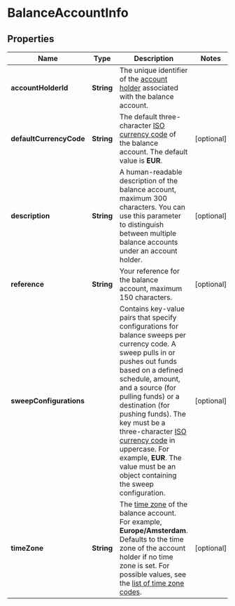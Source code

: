 

# BalanceAccountInfo


## Properties

| Name | Type | Description | Notes |
|------------ | ------------- | ------------- | -------------|
|**accountHolderId** | **String** | The unique identifier of the [account holder](https://docs.adyen.com/api-explorer/#/balanceplatform/latest/post/accountHolders__resParam_id) associated with the balance account. |  |
|**defaultCurrencyCode** | **String** | The default three-character [ISO currency code](https://docs.adyen.com/development-resources/currency-codes) of the balance account. The default value is **EUR**. |  [optional] |
|**description** | **String** | A human-readable description of the balance account, maximum 300 characters. You can use this parameter to distinguish between multiple balance accounts under an account holder. |  [optional] |
|**reference** | **String** | Your reference for the balance account, maximum 150 characters. |  [optional] |
|**sweepConfigurations** |  | Contains key-value pairs that specify configurations for balance sweeps per currency code. A sweep pulls in or pushes out funds based on a defined schedule, amount, and a source (for pulling funds) or a destination (for pushing funds).  The key must be a three-character [ISO currency code](https://docs.adyen.com/development-resources/currency-codes) in uppercase. For example, **EUR**. The value must be an object containing the sweep configuration. |  [optional] |
|**timeZone** | **String** | The [time zone](https://www.iana.org/time-zones) of the balance account. For example, **Europe/Amsterdam**. Defaults to the time zone of the account holder if no time zone is set. For possible values, see the [list of time zone codes](https://en.wikipedia.org/wiki/List_of_tz_database_time_zones). |  [optional] |




